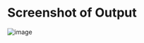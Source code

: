 # Screenshot of Output 
![image](https://github.com/user-attachments/assets/ad861fad-0faf-449c-90a7-a677981cb930)
